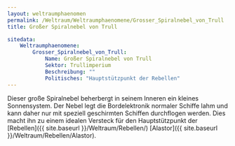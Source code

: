 ```yaml
---
layout: weltraumphaenomen
permalink: /Weltraum/Weltraumphaenomene/Grosser_Spiralnebel_von_Trull
title: Großer Spiralnebel von Trull

sitedata:
    Weltraumphaenomene:
        Grosser_Spiralnebel_von_Trull:
            Name: Großer Spiralnebel von Trull
            Sektor: Trullimperium
            Beschreibung: ""
            Politisches: "Hauptstützpunkt der Rebellen"
---
```




Dieser große Spiralnebel beherbergt in seinem Inneren ein kleines Sonnensystem. Der Nebel legt die Bordelektronik normaler Schiffe lahm und kann daher nur mit speziell geschirmten Schiffen durchflogen werden. Dies macht ihn zu einem idealen Versteck für den Hauptstützpunkt der [Rebellen]({{ site.baseurl }}/Weltraum/Rebellen/) [Alastor]({{ site.baseurl }}/Weltraum/Rebellen/Alastor).
